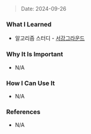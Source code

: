 > Date: 2024-09-26

### What I Learned

- 알고리즘 스터디 - [서강그라운드](https://github.com/tjsry0466/algorithm-study/blob/main/BOJ/14938.py)

### Why It Is Important

- N/A

### How I Can Use It

- N/A

### References

- N/A
